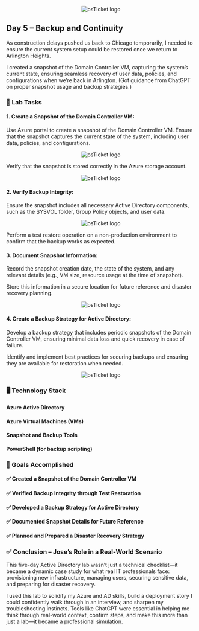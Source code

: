 <p align="center">
<img src="https://i.imgur.com/pqTjnLb.png" alt="osTicket logo"/>
</p>

## Day 5 – Backup and Continuity

As construction delays pushed us back to Chicago temporarily, I needed to ensure the current system setup could be restored once we return to Arlington Heights.

I created a snapshot of the Domain Controller VM, capturing the system’s current state, ensuring seamless recovery of user data, policies, and configurations when we’re back in Arlington. (Got guidance from ChatGPT on proper snapshot usage and backup strategies.)

### 🧪 Lab Tasks

#### 1. Create a Snapshot of the Domain Controller VM:

Use Azure portal to create a snapshot of the Domain Controller VM. Ensure that the snapshot captures the current state of the system, including user data, policies, and configurations.

<p align="center">
<img src="https://i.imgur.com/1k6Cndm.png" alt="osTicket logo"/>
</p>

Verify that the snapshot is stored correctly in the Azure storage account.

<p align="center">
<img src="https://i.imgur.com/BIEWRLD.png" alt="osTicket logo"/>
</p>

#### 2. Verify Backup Integrity:

Ensure the snapshot includes all necessary Active Directory components, such as the SYSVOL folder, Group Policy objects, and user data.

<p align="center">
<img src="https://i.imgur.com/tRETr37.png" alt="osTicket logo"/>
</p>

Perform a test restore operation on a non-production environment to confirm that the backup works as expected.

#### 3. Document Snapshot Information:

Record the snapshot creation date, the state of the system, and any relevant details (e.g., VM size, resource usage at the time of snapshot).

Store this information in a secure location for future reference and disaster recovery planning.

<p align="center">
<img src="https://i.imgur.com/Yb6iUfh.png" alt="osTicket logo"/>
</p>

#### 4. Create a Backup Strategy for Active Directory:

Develop a backup strategy that includes periodic snapshots of the Domain Controller VM, ensuring minimal data loss and quick recovery in case of failure.

Identify and implement best practices for securing backups and ensuring they are available for restoration when needed.

<p align="center">
<img src="https://i.imgur.com/Lymrqgw.png" alt="osTicket logo"/>
</p>

### 🖥️ Technology Stack
#### Azure Active Directory

#### Azure Virtual Machines (VMs)

#### Snapshot and Backup Tools

#### PowerShell (for backup scripting)

### 🎯 Goals Accomplished
#### ✅ Created a Snapshot of the Domain Controller VM

#### ✅ Verified Backup Integrity through Test Restoration

#### ✅ Developed a Backup Strategy for Active Directory

#### ✅ Documented Snapshot Details for Future Reference

#### ✅ Planned and Prepared a Disaster Recovery Strategy

### ✅ Conclusion – Jose’s Role in a Real-World Scenario
This five-day Active Directory lab wasn’t just a technical checklist—it became a dynamic case study for what real IT professionals face: provisioning new infrastructure, managing users, securing sensitive data, and preparing for disaster recovery.

I used this lab to solidify my Azure and AD skills, build a deployment story I could confidently walk through in an interview, and sharpen my troubleshooting instincts. Tools like ChatGPT were essential in helping me think through real-world context, confirm steps, and make this more than just a lab—it became a professional simulation.
